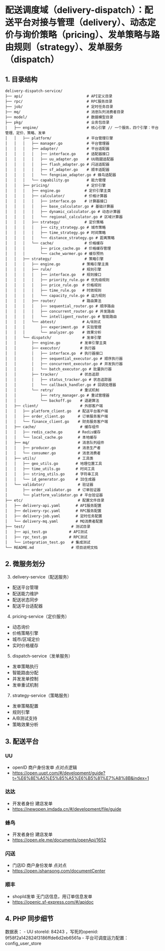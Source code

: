 # 配送调度域（delivery-dispatch）：配送平台对接与管理（delivery）、动态定价与询价策略（pricing）、发单策略与路由规则（strategy）、发单服务（dispatch）

## 1. 目录结构

```text
delivery-dispatch-service/
├── api/                             # API定义目录
├── rpc/                             # RPC服务目录
├── job/                             # 定时任务目录
├── mq/                              # 消息队列消费者目录
├── model/                           # 数据模型目录
├── pkg/                             # 业务包目录
│   ├── engine/                      # 核心引擎 // 一个服务，四个引擎：平台管理、定价、策略、发单
│   │   ├── platform/                # 平台管理引擎
│   │   │   ├── manager.go           # 平台管理器
│   │   │   ├── adapter/             # 平台适配器
│   │   │   │   ├── interface.go     # 适配器接口
│   │   │   │   ├── uu_adapter.go    # UU跑腿适配器
│   │   │   │   ├── flash_adapter.go # 闪送适配器
│   │   │   │   ├── sf_adapter.go    # 顺丰适配器
│   │   │   │   └── fengniao_adapter.go # 蜂鸟适配器
│   │   │   └── capability.go        # 能力管理
│   │   ├── pricing/                 # 定价引擎 
│   │   │   ├── engine.go           # 定价引擎主类
│   │   │   ├── calculator/         # 价格计算器
│   │   │   │   ├── interface.go    # 计算器接口
│   │   │   │   ├── base_calculator.go # 基础计算器
│   │   │   │   ├── dynamic_calculator.go # 动态计算器
│   │   │   │   └── regional_calculator.go # 区域计算器
│   │   │   ├── strategy/           # 定价策略
│   │   │   │   ├── city_strategy.go # 城市策略
│   │   │   │   ├── time_strategy.go # 时间策略
│   │   │   │   └── distance_strategy.go # 距离策略
│   │   │   └── cache/              # 价格缓存
│   │   │       ├── price_cache.go  # 价格缓存管理
│   │   │       └── cache_warmer.go # 缓存预热
│   │   ├── strategy/               # 策略引擎
│   │   │   ├── engine.go          # 策略引擎主类
│   │   │   ├── rule/              # 规则引擎
│   │   │   │   ├── interface.go   # 规则接口
│   │   │   │   ├── priority_rule.go # 优先级规则
│   │   │   │   ├── price_rule.go  # 价格规则
│   │   │   │   ├── time_rule.go   # 时效规则
│   │   │   │   └── capacity_rule.go # 运力规则
│   │   │   ├── router/            # 路由算法
│   │   │   │   ├── sequential_router.go # 顺序路由
│   │   │   │   ├── concurrent_router.go # 并发路由
│   │   │   │   └── intelligent_router.go # 智能路由
│   │   │   └── abtest/            # A/B测试
│   │   │       ├── experiment.go  # 实验管理
│   │   │       └── analyzer.go    # 效果分析
│   │   └── dispatch/              # 发单引擎
│   │       ├── engine.go         # 发单引擎主类
│   │       ├── executor/         # 执行器
│   │       │   ├── interface.go  # 执行器接口
│   │       │   ├── sequential_executor.go # 顺序执行器
│   │       │   ├── concurrent_executor.go # 并发执行器
│   │       │   └── batch_executor.go # 批量执行器
│   │       ├── tracker/          # 状态追踪
│   │       │   ├── status_tracker.go # 状态追踪器
│   │       │   └── callback_handler.go # 回调处理器
│   │       └── retry/            # 重试机制
│   │           ├── retry_manager.go # 重试管理器
│   │           └── backoff.go    # 退避算法
│   ├── client/                   # 外部客户端
│   │   ├── platform_client.go   # 配送平台客户端
│   │   ├── order_client.go      # 订单服务客户端
│   │   └── finance_client.go    # 财务服务客户端
│   ├── cache/                    # 缓存组件
│   │   ├── redis_cache.go       # Redis缓存
│   │   └── local_cache.go       # 本地缓存
│   ├── mq/                      # 消息队列组件
│   │   ├── producer.go          # 消息生产者
│   │   └── consumer.go          # 消息消费者
│   ├── utils/                   # 工具类
│   │   ├── geo_utils.go        # 地理位置工具
│   │   ├── time_utils.go       # 时间工具
│   │   ├── string_utils.go     # 字符串工具
│   │   └── id_generator.go     # ID生成器
│   └── validator/               # 验证器
│       ├── order_validator.go   # 订单验证器
│       └── platform_validator.go # 平台验证器
├── etc/                         # 配置文件目录
│   ├── delivery-api.yaml       # API服务配置
│   ├── delivery-rpc.yaml       # RPC服务配置  
│   ├── delivery-job.yaml       # 定时任务配置
│   └── delivery-mq.yaml        # MQ消费者配置
├── test/                     # 测试目录
│   ├── api_test.go          # API测试
│   ├── rpc_test.go          # RPC测试
│   └── integration_test.go   # 集成测试
└── README.md                 # 项目说明文档
```

## 2. 微服务划分

3. delivery-service（配送服务）

* 配送平台管理
* 配送能力维护
* 配送状态同步
* 配送平台适配器

4. pricing-service（定价服务）

* 动态询价
* 价格策略引擎
* 城市/区域定价
* 实时价格缓存

5. dispatch-service（发单服务）

* 发单策略执行
* 智能路由分配
* 并发发单控制
* 发单重试机制

7. strategy-service（策略服务）

* 发单策略配置
* 规则引擎
* A/B测试支持
* 策略效果分析

## 3. 配送平台

### UU 
-  openID 商户身份发单 点对点逻辑
- https://open.uupt.com/#/development/guide?t=%E6%8E%A5%E5%85%A5%E6%B5%81%E7%A8%8B&index=1

### 达达
- 开发者身份 建店发单
- https://newopen.imdada.cn/#/development/file/guide

### 蜂鸟
- 开发者身份 建店发单
- https://open.ele.me/documents/openApi/1652

### 闪送
- 门店ID 商户身份发单 点对点
- https://open.ishansong.com/documentCenter

### 顺丰
- shopId发单 无门店信息，用订单信息发单
- https://openic.sf-express.com/#/apidoc

## 4. PHP 同步细节

数据表：
    - UU storeId: 84243 ，写死的openid: 9f58f2a142824f3186ffde6d2eb6561a
    - 平台可调度运力配置：config_user_store